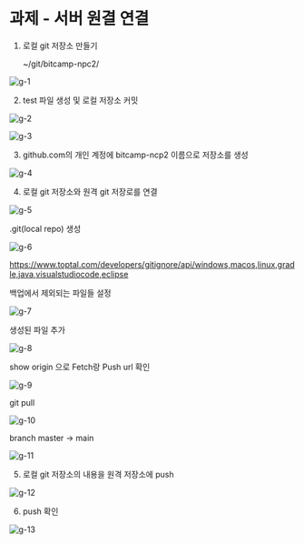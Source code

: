 # 과제 - 서버 원결 연결



1. 로컬 git 저장소 만들기

   ~/git/bitcamp-npc2/

![g-1](C:\Users\bitcamp\git\eellda.github.io\images\2022-11-21-git\g-1.png)

2. test 파일 생성 및 로컬 저장소 커밋

![g-2](C:\Users\bitcamp\git\eellda.github.io\images\2022-11-21-git\g-2.png)

![g-3](C:\Users\bitcamp\git\eellda.github.io\images\2022-11-21-git\g-3.png)

3. github.com의 개인 계정에 bitcamp-ncp2 이름으로 저장소를 생성

![g-4](C:\Users\bitcamp\git\eellda.github.io\images\2022-11-21-git\g-4.png)

4. 로컬 git 저장소와 원격 git 저장로를 연결

![g-5](C:\Users\bitcamp\git\eellda.github.io\images\2022-11-21-git\g-5.png)

.git(local repo)  생성

![g-6](C:\Users\bitcamp\git\eellda.github.io\images\2022-11-21-git\g-6.png)

https://www.toptal.com/developers/gitignore/api/windows,macos,linux,gradle,java,visualstudiocode,eclipse

백업에서 제외되는 파일들 설정

![g-7](C:\Users\bitcamp\git\eellda.github.io\images\2022-11-21-git\g-7.png)

생성된 파일 추가

![g-8](C:\Users\bitcamp\git\eellda.github.io\images\2022-11-21-git\g-8.png)

show origin 으로 Fetch랑 Push url 확인

![g-9](C:\Users\bitcamp\git\eellda.github.io\images\2022-11-21-git\g-9.png)

git pull

![g-10](C:\Users\bitcamp\git\eellda.github.io\images\2022-11-21-git\g-10.png)

branch master -> main

![g-11](C:\Users\bitcamp\git\eellda.github.io\images\2022-11-21-git\g-11.png)

5. 로컬 git 저장소의 내용을 원격 저장소에 push

![g-12](C:\Users\bitcamp\git\eellda.github.io\images\2022-11-21-git\g-12.png)

6. push 확인

![g-13](C:\Users\bitcamp\git\eellda.github.io\images\2022-11-21-git\g-13.png)